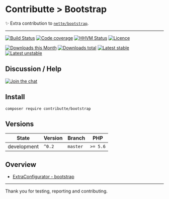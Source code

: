 # Contributte > Bootstrap

:sparkles: Extra contribution to [`nette/bootstrap`](https://github.com/nette/bootstrap).

-----

[![Build Status](https://img.shields.io/travis/contributte/bootstrap.svg?style=flat-square)](https://travis-ci.org/contributte/bootstrap)
[![Code coverage](https://img.shields.io/coveralls/contributte/bootstrap.svg?style=flat-square)](https://coveralls.io/r/contributte/bootstrap)
[![HHVM Status](https://img.shields.io/hhvm/contributte/bootstrap.svg?style=flat-square)](http://hhvm.h4cc.de/package/contributte/bootstrap)
[![Licence](https://img.shields.io/packagist/l/contributte/bootstrap.svg?style=flat-square)](https://packagist.org/packages/contributte/bootstrap)

[![Downloads this Month](https://img.shields.io/packagist/dm/contributte/bootstrap.svg?style=flat-square)](https://packagist.org/packages/contributte/bootstrap)
[![Downloads total](https://img.shields.io/packagist/dt/contributte/bootstrap.svg?style=flat-square)](https://packagist.org/packages/contributte/bootstrap)
[![Latest stable](https://img.shields.io/packagist/v/contributte/bootstrap.svg?style=flat-square)](https://packagist.org/packages/contributte/bootstrap)
[![Latest unstable](https://img.shields.io/packagist/vpre/contributte/bootstrap.svg?style=flat-square)](https://packagist.org/packages/contributte/bootstrap)

## Discussion / Help

[![Join the chat](https://img.shields.io/gitter/room/contributte/contributte.svg?style=flat-square)](http://bit.ly/ctteg)

## Install

```
composer require contributte/bootstrap
```

## Versions

| State       | Version | Branch   | PHP      |
|-------------|---------|----------|----------|
| development | `^0.2`  | `master` | `>= 5.6` |

## Overview

- [ExtraConfigurator - bootstrap](https://github.com/contributte/bootstrap/blob/master/.docs/README.md#bootstrap)

---

Thank you for testing, reporting and contributing.
